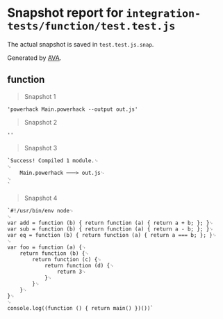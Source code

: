 # Snapshot report for `integration-tests/function/test.test.js`

The actual snapshot is saved in `test.test.js.snap`.

Generated by [AVA](https://avajs.dev).

## function

> Snapshot 1

    'powerhack Main.powerhack --output out.js'

> Snapshot 2

    ''

> Snapshot 3

    `Success! Compiled 1 module.␊
    ␊
        Main.powerhack ───> out.js␊
    ␊
    `

> Snapshot 4

    `#!/usr/bin/env node␊
    ␊
    var add = function (b) { return function (a) { return a + b; }; }␊
    var sub = function (b) { return function (a) { return a - b; }; }␊
    var eq = function (b) { return function (a) { return a === b; }; }␊
    ␊
    var foo = function (a) {␊
        return function (b) {␊
            return function (c) {␊
                return function (d) {␊
                    return 3␊
                }␊
            }␊
        }␊
    }␊
    ␊
    console.log((function () { return main() })())`
